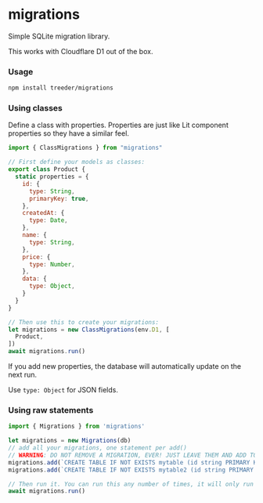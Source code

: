 # migrations

Simple SQLite migration library. 

This works with Cloudflare D1 out of the box. 

### Usage

```sh
npm install treeder/migrations
```

### Using classes

Define a class with properties. Properties are just like Lit component properties so they have a similar feel. 

```js
import { ClassMigrations } from "migrations"

// First define your models as classes:
export class Product {
  static properties = {
    id: {
      type: String,
      primaryKey: true,
    },
    createdAt: {
      type: Date,
    },
    name: {
      type: String,
    },
    price: {
      type: Number,
    },
    data: {
      type: Object, 
    }
  }
}

// Then use this to create your migrations:
let migrations = new ClassMigrations(env.D1, [
  Product,
])
await migrations.run()
```

If you add new properties, the database will automatically update on the next run.

Use `type: Object` for JSON fields.  

### Using raw statements

```js
import { Migrations } from 'migrations'

let migrations = new Migrations(db) 
// add all your migrations, one statement per add()
// WARNING: DO NOT REMOVE A MIGRATION, EVER! JUST LEAVE THEM AND ADD TO THE LIST
migrations.add(`CREATE TABLE IF NOT EXISTS mytable (id string PRIMARY KEY, createdAt text)`)
migrations.add(`CREATE TABLE IF NOT EXISTS mytable2 (id string PRIMARY KEY, createdAt text)`)

// Then run it. You can run this any number of times, it will only run each migration once.
await migrations.run()
```

